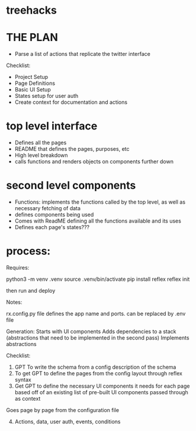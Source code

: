 # treehacks





# THE PLAN


- Parse a list of actions that replicate the twitter interface



Checklist:
- Project Setup
- Page Definitions
- Basic UI Setup
- States setup for user auth
- Create context for documentation and actions


# top level interface

- Defines all the pages
- README that defines the pages, purposes, etc
- High level breakdown
- calls functions and renders objects on components further down


# second level components
- Functions: implements the functions called by the top level, as well as necessary fetching of data
- defines components being used
- Comes with ReadME defining all the functions available and its uses
- Defines each page's states???





# process:

Requires:

python3 -m venv .venv
source .venv/bin/activate
pip install reflex
reflex init


then run and deploy






Notes:

rx.config.py file defines the app name and ports. can be replaced by .env file


Generation:
Starts with UI components
Adds dependencies to a stack (abstractions that need to be implemented in the second pass)
Implements abstractions





Checklist:

1. GPT To write the schema from a config description of the schema
2. To get GPT to define the pages from the config layout through reflex syntax
3. Get GPT to define the necessary UI components it needs for each page based off of an existing list of pre-built UI components passed through as context

Goes page by page from the configuration file



4. Actions, data, user auth, events, conditions